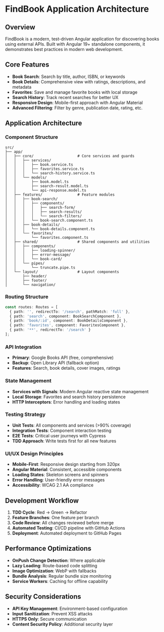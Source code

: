 # FindBook Application Architecture

## Overview
FindBook is a modern, test-driven Angular application for discovering books using external APIs. Built with Angular 19+ standalone components, it demonstrates best practices in modern web development.

## Core Features
- **Book Search**: Search by title, author, ISBN, or keywords
- **Book Details**: Comprehensive view with ratings, descriptions, and metadata  
- **Favorites**: Save and manage favorite books with local storage
- **Search History**: Track recent searches for better UX
- **Responsive Design**: Mobile-first approach with Angular Material
- **Advanced Filtering**: Filter by genre, publication date, rating, etc.

## Application Architecture

### Component Structure
```
src/
├── app/
│   ├── core/                    # Core services and guards
│   │   ├── services/
│   │   │   ├── book.service.ts
│   │   │   ├── favorites.service.ts
│   │   │   └── search-history.service.ts
│   │   └── models/
│   │       ├── book.model.ts
│   │       ├── search-result.model.ts
│   │       └── api-response.model.ts
│   ├── features/                # Feature modules
│   │   ├── book-search/
│   │   │   ├── components/
│   │   │   │   ├── search-form/
│   │   │   │   ├── search-results/
│   │   │   │   └── search-filters/
│   │   │   └── book-search.component.ts
│   │   ├── book-details/
│   │   │   └── book-details.component.ts
│   │   └── favorites/
│   │       └── favorites.component.ts
│   ├── shared/                  # Shared components and utilities
│   │   ├── components/
│   │   │   ├── loading-spinner/
│   │   │   ├── error-message/
│   │   │   └── book-card/
│   │   └── pipes/
│   │       └── truncate.pipe.ts
│   └── layout/                  # Layout components
│       ├── header/
│       ├── footer/
│       └── navigation/
```

### Routing Structure
```typescript
const routes: Routes = [
  { path: '', redirectTo: '/search', pathMatch: 'full' },
  { path: 'search', component: BookSearchComponent },
  { path: 'book/:id', component: BookDetailsComponent },
  { path: 'favorites', component: FavoritesComponent },
  { path: '**', redirectTo: '/search' }
];
```

### API Integration
- **Primary**: Google Books API (free, comprehensive)
- **Backup**: Open Library API (fallback option)
- **Features**: Search, book details, cover images, ratings

### State Management
- **Services with Signals**: Modern Angular reactive state management
- **Local Storage**: Favorites and search history persistence
- **HTTP Interceptors**: Error handling and loading states

### Testing Strategy
- **Unit Tests**: All components and services (>90% coverage)
- **Integration Tests**: Component interaction testing
- **E2E Tests**: Critical user journeys with Cypress
- **TDD Approach**: Write tests first for all new features

### UI/UX Design Principles
- **Mobile-First**: Responsive design starting from 320px
- **Angular Material**: Consistent, accessible components
- **Loading States**: Skeleton screens and spinners
- **Error Handling**: User-friendly error messages
- **Accessibility**: WCAG 2.1 AA compliance

## Development Workflow
1. **TDD Cycle**: Red → Green → Refactor
2. **Feature Branches**: One feature per branch
3. **Code Review**: All changes reviewed before merge
4. **Automated Testing**: CI/CD pipeline with GitHub Actions
5. **Deployment**: Automated deployment to GitHub Pages

## Performance Optimizations
- **OnPush Change Detection**: Where applicable
- **Lazy Loading**: Route-based code splitting
- **Image Optimization**: WebP with fallbacks
- **Bundle Analysis**: Regular bundle size monitoring
- **Service Workers**: Caching for offline capability

## Security Considerations
- **API Key Management**: Environment-based configuration
- **Input Sanitization**: Prevent XSS attacks
- **HTTPS Only**: Secure communication
- **Content Security Policy**: Additional security layer
